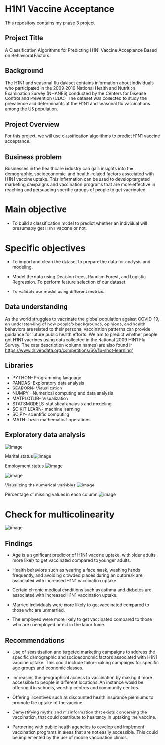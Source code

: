 # H1N1 Vaccine Acceptance
This repository contains my phase 3 project
## Project Title
A Classification Algorithms for Predicting H1N1 Vaccine Acceptance Based on Behavioral Factors.
## Background
The H1N1 and seasonal flu dataset contains information about individuals who participated in the 2009-2010 National Health and Nutrition Examination Survey (NHANES) conducted by the Centers for Disease Control and Prevention (CDC). The dataset was collected to study the prevalence and determinants of the H1N1 and seasonal flu vaccinations among the US population.
## Project Overview
For this project, we will use classification algorithms to predict H1N1 vaccine acceptance.
## Business problem
Businesses in the healthcare industry can gain insights into the demographic, socioeconomic, and health-related factors associated with H1N1 vaccine uptake. This information can be used to develop targeted marketing campaigns and vaccination programs that are more effective in reaching and persuading specific groups of people to get vaccinated.
# Main objective
* To build a classification model to predict whether an individual will presumably get H1N1 vaccine or not.
# Specific objectives
* To import and clean the dataset to prepare the data for analysis and modeling.

* Model the data using Decision trees, Random Forest, and Logistic Regression. To perform feature selection of our dataset.

* To validate our model using different metrics.
## Data understanding
As the world struggles to vaccinate the global population against COVID-19, an understanding of how people’s backgrounds, opinions, and health behaviors are related to their personal vaccination patterns can provide guidance for future public health efforts. We aim to predict whether people got H1N1 vaccines using data collected in the National 2009 H1N1 Flu Survey. The data description (column names) are also found in https://www.drivendata.org/competitions/66/flu-shot-learning/

## Libraries
* PYTHON- Programming language
* PANDAS- Exploratory data analysis
* SEABORN- Visualization
* NUMPY - Numerical computing and data analysis
* MATPLOTLIB- Visualization
* STATSMODELS-statistical analysis and modeling
* SCIKIT LEARN- machine learning
* SCIPY- scientific computing
* MATH- basic mathematical operations
## Exploratory data analysis
![image](https://github.com/rotichnaomi/Phase-3-project/assets/122217304/7fb2052f-5630-4ef1-890b-63026aebea08)


Marital status
![image](https://github.com/rotichnaomi/Phase-3-project/assets/122217304/9472c514-8b84-4094-a471-b08d68cbb484)


Employment status
![image](https://github.com/rotichnaomi/Phase-3-project/assets/122217304/8be81f55-34ec-4d3b-bc7e-6b534877ab19)

![image](https://github.com/rotichnaomi/Phase-3-project/assets/122217304/fcfa5158-7040-478f-b460-40b8c0c3c4bc)
 
 
 Visualizing the numerical variables 
 ![image](https://github.com/rotichnaomi/Phase-3-project/assets/122217304/3a6e93cf-7b00-4080-8f81-489626dcee7e)


Percentage of missing values in each column 
![image](https://github.com/rotichnaomi/Phase-3-project/assets/122217304/611ffaef-ed55-400f-84cd-b7285f519d29)


# Check for multicolinearity
![image](https://github.com/rotichnaomi/Phase-3-project/assets/122217304/e8f3900b-3b73-4fc4-aac9-b2abfcaa3192)


## Findings
* Age is a significant predictor of H1N1 vaccine uptake, with older adults more likely to get vaccinated compared to younger adults.

* Health behaviors such as wearing a face mask, washing hands frequently, and avoiding crowded places during an outbreak are associated with increased H1N1 vaccination uptake.

* Certain chronic medical conditions such as asthma and diabetes are associated with increased H1N1 vaccination uptake.

* Married individuals were more likely to get vaccinated compared to those who are unmarried.

* The employed were more likely to get vaccinated compared to those who are unemployed or not in the labor force.

## Recommendations
* Use of sensitisation and targeted marketing campaigns to address the specific demographic and socioeconomic factors associated with H1N1 vaccine uptake. This could include tailor-making campaigns for specific age groups and economic classes.

* Increasing the geographical access to vaccination by making it more accessible to people in different locations. An instance would be offering it in schools, worship centres and community centres.

* Offering incentives such as discounted health insurance premiums to promote the uptake of the vaccine.

* Demystifying myths and misinformation that exists concerning the vaccination, that could contribute to hesitancy in uptaking the vaccine.

* Partnering with public health agencies to develop and implement vaccination programs in areas that are not easily accessible. This could be implemented by the use of mobile vaccination clinics.
